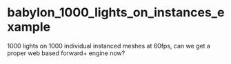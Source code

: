 # babylon_1000_lights_on_instances_example
1000 lights on 1000 individual instanced meshes at 60fps, can we get a proper web based forward+ engine now?
